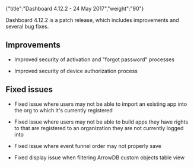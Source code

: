 {"title":"Dashboard 4.12.2 - 24 May 2017","weight":"90"}

Dashboard 4.12.2 is a patch release, which includes improvements and several bug fixes.

## Improvements

* Improved security of activation and "forgot password" processes

* Improved security of device authorization process


## Fixed issues

* Fixed issue where users may not be able to import an existing app into the org to which it's currently registered

* Fixed issue where users may not be able to build apps they have rights to that are registered to an organization they are not currently logged into

* Fixed issue where event funnel order may not properly save

* Fixed display issue when filtering ArrowDB custom objects table view
